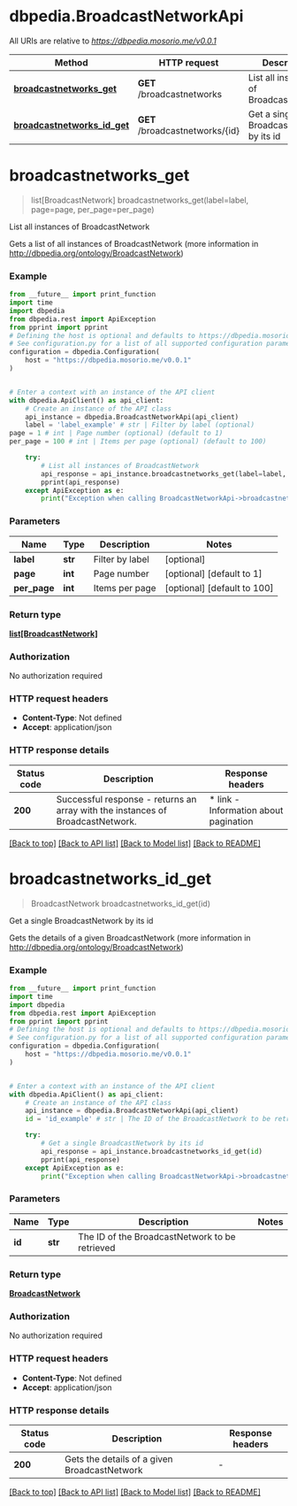 # dbpedia.BroadcastNetworkApi

All URIs are relative to *https://dbpedia.mosorio.me/v0.0.1*

Method | HTTP request | Description
------------- | ------------- | -------------
[**broadcastnetworks_get**](BroadcastNetworkApi.md#broadcastnetworks_get) | **GET** /broadcastnetworks | List all instances of BroadcastNetwork
[**broadcastnetworks_id_get**](BroadcastNetworkApi.md#broadcastnetworks_id_get) | **GET** /broadcastnetworks/{id} | Get a single BroadcastNetwork by its id


# **broadcastnetworks_get**
> list[BroadcastNetwork] broadcastnetworks_get(label=label, page=page, per_page=per_page)

List all instances of BroadcastNetwork

Gets a list of all instances of BroadcastNetwork (more information in http://dbpedia.org/ontology/BroadcastNetwork)

### Example

```python
from __future__ import print_function
import time
import dbpedia
from dbpedia.rest import ApiException
from pprint import pprint
# Defining the host is optional and defaults to https://dbpedia.mosorio.me/v0.0.1
# See configuration.py for a list of all supported configuration parameters.
configuration = dbpedia.Configuration(
    host = "https://dbpedia.mosorio.me/v0.0.1"
)


# Enter a context with an instance of the API client
with dbpedia.ApiClient() as api_client:
    # Create an instance of the API class
    api_instance = dbpedia.BroadcastNetworkApi(api_client)
    label = 'label_example' # str | Filter by label (optional)
page = 1 # int | Page number (optional) (default to 1)
per_page = 100 # int | Items per page (optional) (default to 100)

    try:
        # List all instances of BroadcastNetwork
        api_response = api_instance.broadcastnetworks_get(label=label, page=page, per_page=per_page)
        pprint(api_response)
    except ApiException as e:
        print("Exception when calling BroadcastNetworkApi->broadcastnetworks_get: %s\n" % e)
```

### Parameters

Name | Type | Description  | Notes
------------- | ------------- | ------------- | -------------
 **label** | **str**| Filter by label | [optional] 
 **page** | **int**| Page number | [optional] [default to 1]
 **per_page** | **int**| Items per page | [optional] [default to 100]

### Return type

[**list[BroadcastNetwork]**](BroadcastNetwork.md)

### Authorization

No authorization required

### HTTP request headers

 - **Content-Type**: Not defined
 - **Accept**: application/json

### HTTP response details
| Status code | Description | Response headers |
|-------------|-------------|------------------|
**200** | Successful response - returns an array with the instances of BroadcastNetwork. |  * link - Information about pagination <br>  |

[[Back to top]](#) [[Back to API list]](../README.md#documentation-for-api-endpoints) [[Back to Model list]](../README.md#documentation-for-models) [[Back to README]](../README.md)

# **broadcastnetworks_id_get**
> BroadcastNetwork broadcastnetworks_id_get(id)

Get a single BroadcastNetwork by its id

Gets the details of a given BroadcastNetwork (more information in http://dbpedia.org/ontology/BroadcastNetwork)

### Example

```python
from __future__ import print_function
import time
import dbpedia
from dbpedia.rest import ApiException
from pprint import pprint
# Defining the host is optional and defaults to https://dbpedia.mosorio.me/v0.0.1
# See configuration.py for a list of all supported configuration parameters.
configuration = dbpedia.Configuration(
    host = "https://dbpedia.mosorio.me/v0.0.1"
)


# Enter a context with an instance of the API client
with dbpedia.ApiClient() as api_client:
    # Create an instance of the API class
    api_instance = dbpedia.BroadcastNetworkApi(api_client)
    id = 'id_example' # str | The ID of the BroadcastNetwork to be retrieved

    try:
        # Get a single BroadcastNetwork by its id
        api_response = api_instance.broadcastnetworks_id_get(id)
        pprint(api_response)
    except ApiException as e:
        print("Exception when calling BroadcastNetworkApi->broadcastnetworks_id_get: %s\n" % e)
```

### Parameters

Name | Type | Description  | Notes
------------- | ------------- | ------------- | -------------
 **id** | **str**| The ID of the BroadcastNetwork to be retrieved | 

### Return type

[**BroadcastNetwork**](BroadcastNetwork.md)

### Authorization

No authorization required

### HTTP request headers

 - **Content-Type**: Not defined
 - **Accept**: application/json

### HTTP response details
| Status code | Description | Response headers |
|-------------|-------------|------------------|
**200** | Gets the details of a given BroadcastNetwork |  -  |

[[Back to top]](#) [[Back to API list]](../README.md#documentation-for-api-endpoints) [[Back to Model list]](../README.md#documentation-for-models) [[Back to README]](../README.md)

